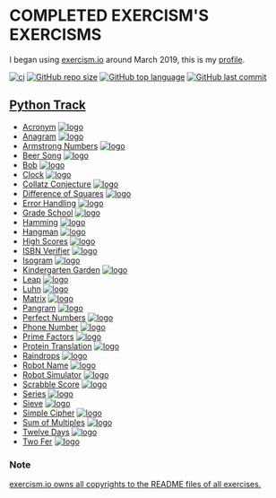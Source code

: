# COMPLETED EXERCISM'S EXERCISMS

I began using [exercism.io](https://exercism.io) around March 2019, this is
my [profile](https://exercism.io/profiles/ibLeDy).

[![ci](https://github.com/ibLeDy/exercism-exercisms/workflows/CI/badge.svg)](https://actions-badge.atrox.dev/ibLeDy/exercism-exercisms/goto)
[![GitHub repo size](https://img.shields.io/github/repo-size/ibLeDy/exercisms-python)](https://github.com/ibLeDy/exercisms-python)
[![GitHub top language](https://img.shields.io/github/languages/top/ibLeDy/exercisms-python)](https://github.com/ibLeDy/exercisms-python/search?l=python)
[![GitHub last commit](https://img.shields.io/github/last-commit/ibLeDy/exercisms-python)](https://github.com/ibLeDy/exercisms-python/commits/master)

## [Python Track](https://exercism.io/tracks/python)

- [Acronym](python/acronym/acronym.py) [![logo]](python/acronym)
- [Anagram](python/anagram/anagram.py) [![logo]](python/anagram)
- [Armstrong Numbers](python/armstrong-numbers/armstrong_numbers.py) [![logo]](python/armstrong-numbers)
- [Beer Song](python/beer-song/beer_song.py) [![logo]](python/beer-song)
- [Bob](python/bob/bob.py) [![logo]](python/bob)
- [Clock](python/clock/clock.py) [![logo]](python/clock)
- [Collatz Conjecture](python/collatz-conjecture/collatz_conjecture.py) [![logo]](python/collatz-conjecture)
- [Difference of Squares](python/difference-of-squares/difference_of_squares.py) [![logo]](python/difference-of-squares)
- [Error Handling](python/error-handling/error_handling.py) [![logo]](python/error-handling)
- [Grade School](python/grade-school/grade_school.py) [![logo]](python/grade-school)
- [Hamming](python/hamming/hamming.py) [![logo]](python/hamming)
- [Hangman](python/hangman/hangman.py) [![logo]](python/hangman)
- [High Scores](python/high-scores/high_scores.py) [![logo]](python/high-scores)
- [ISBN Verifier](python/isbn-verifier/isbn_verifier.py) [![logo]](python/isbn-verifier)
- [Isogram](python/isogram/isogram.py) [![logo]](python/isogram)
- [Kindergarten Garden](python/kindergarten-garden/kindergarten_garden.py) [![logo]](python/kindergarten-garden)
- [Leap](python/leap/leap.py) [![logo]](python/leap)
- [Luhn](python/luhn/luhn.py) [![logo]](python/luhn)
- [Matrix](python/matrix/matrix.py) [![logo]](python/matrix)
- [Pangram](python/pangram/pangram.py) [![logo]](python/pangram)
- [Perfect Numbers](python/perfect-numbers/perfect_numbers.py) [![logo]](python/perfect-numbers)
- [Phone Number](python/phone-number/phone_number.py) [![logo]](python/phone-number)
- [Prime Factors](python/prime-factors/prime_factors.py) [![logo]](python/prime-factors)
- [Protein Translation](python/protein-translation/protein_translation.py) [![logo]](python/protein-translation)
- [Raindrops](python/raindrops/raindrops.py) [![logo]](python/raindrops)
- [Robot Name](python/robot-name/robot_name.py) [![logo]](python/robot-name)
- [Robot Simulator](python/robot-simulator/robot_simulator.py) [![logo]](python/robot-simulator)
- [Scrabble Score](python/scrabble-score/scrabble_score.py) [![logo]](python/scrabble-score)
- [Series](python/series/series.py) [![logo]](python/series)
- [Sieve](python/sieve/sieve.py) [![logo]](python/sieve)
- [Simple Cipher](python/simple-cipher/simple_cipher.py) [![logo]](python/simple-cipher)
- [Sum of Multiples](python/sum-of-multiples/sum_of_multiples.py) [![logo]](python/sum-of-multiples)
- [Twelve Days](python/twelve-days/twelve_days.py) [![logo]](python/twelve-days)
- [Two Fer](python/two-fer/two_fer.py) [![logo]](python/two-fer)

### Note

[exercism.io owns all copyrights to the README files of all exercises.](https://github.com/exercism/python/blob/master/LICENSE)

[logo]: https://s3.us-east-2.amazonaws.com/upload-icon/uploads/icons/png/12828268421557901896-16.png "Docs Logo"
